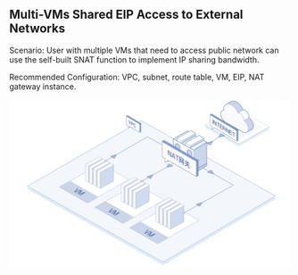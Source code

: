 ## **Multi-VMs Shared EIP Access to External Networks**

Scenario: User with multiple VMs that need to access public network can use the self-built SNAT function to implement IP sharing bandwidth.

Recommended Configuration: VPC, subnet, route table, VM, EIP, NAT gateway instance.

![](/image/Networking/Virtual-Private-Cloud/Multiple-VM-Use-Shared-IpAddress-To-Access-Internet.png)
